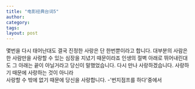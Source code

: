 ```yaml
---
title: "电影经典台词5"
author:
category: 
tags: 
layout: post
---
```

몇번을 다시 태어난대도
결국 진정한 사랑은 단 한번뿐이라고 합니다.
대부분의 사람은 한 사람만을
사랑할 수 있는 심장을 지녔기 때문이라죠
인생의 절벽 아래로 뛰어내린대도
그 아래는 끝이 아닐거라고 당신이 말했었습니다.
다시 만나 사랑하겠습니다.
사랑하기 때문에 사랑하는 것이 아니라  
사랑할 수 밖에 없기 때문에 당신을 사랑합니다.
-'번지점프를 하다'중에서

